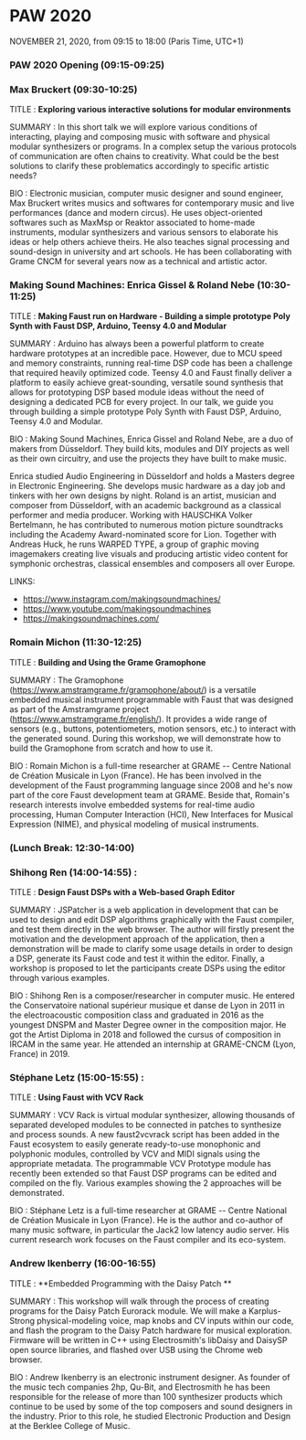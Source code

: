 # PAW 2020

NOVEMBER 21, 2020, from 09:15 to 18:00 (Paris Time, UTC+1)

### PAW 2020 Opening (09:15-09:25)

### Max Bruckert (09:30-10:25)

TITLE : **Exploring various interactive solutions for modular environments**

SUMMARY : In this short talk we will explore various conditions of interacting, playing and composing music with software and physical modular synthesizers or programs. In a complex setup the various protocols of communication are often chains to creativity. What could be the best solutions to clarify these problematics accordingly to specific artistic needs?

BIO : Electronic musician, computer music designer and sound engineer, Max Bruckert writes musics and softwares for contemporary music and live performances (dance and modern circus). He uses object-oriented softwares such as MaxMsp or Reaktor associated to home-made instruments, modular synthesizers and various sensors to elaborate his ideas or help others achieve theirs. He also teaches signal processing and sound-design in university and art schools. He has been collaborating with Grame CNCM for several years now as a technical and artistic actor.

### Making Sound Machines: Enrica Gissel & Roland Nebe  (10:30-11:25)

TITLE : **Making Faust run on Hardware - Building a simple prototype Poly Synth with Faust DSP, Arduino, Teensy 4.0 and Modular**

SUMMARY : Arduino has always been a powerful platform to create hardware prototypes at an incredible pace. However, due to MCU speed and memory constraints, running real-time DSP code has been a challenge that required heavily optimized code. Teensy 4.0 and Faust finally deliver a platform to easily achieve great-sounding, versatile sound synthesis that allows for prototyping DSP based module ideas without the need of designing a dedicated PCB for every project. In our talk, we guide you through building a simple prototype Poly Synth with Faust DSP, Arduino, Teensy 4.0 and Modular.

BIO : Making Sound Machines, Enrica Gissel and Roland Nebe, are a duo of makers from Düsseldorf. They build kits, modules and DIY projects as well as their own circuitry, and use the projects they have built to make music. 

Enrica studied Audio Engineering in Düsseldorf and holds a Masters degree in Electronic Engineering. She develops music hardware as a day job and tinkers with her own designs by night. Roland is an artist, musician and composer from Düsseldorf, with an academic background as a classical performer and media producer. Working with HAUSCHKA Volker Bertelmann, he has contributed to numerous motion picture soundtracks including the Academy Award-nominated score for Lion. Together with Andreas Huck, he runs WARPED TYPE, a group of graphic moving imagemakers creating live visuals and producing artistic video content for symphonic orchestras, classical ensembles and composers all over Europe.

LINKS:

- https://www.instagram.com/makingsoundmachines/
- https://www.youtube.com/makingsoundmachines
- https://makingsoundmachines.com/

### Romain Michon (11:30-12:25)

TITLE : **Building and Using the Grame Gramophone**

SUMMARY : The Gramophone (https://www.amstramgrame.fr/gramophone/about/) is a versatile embedded musical instrument programmable with Faust that was designed as part of the Amstramgrame project (https://www.amstramgrame.fr/english/). It provides a wide range of sensors (e.g., buttons, potentiometers, motion sensors, etc.) to interact with the generated sound. During this workshop, we will demonstrate how to build the Gramophone from scratch and how to use it.  

BIO : Romain Michon is a full-time researcher at GRAME -- Centre National de Création Musicale in Lyon (France). He has been involved in the development of the Faust programming language since 2008 and he's now part of the core Faust development team at GRAME. Beside that, Romain's research interests involve embedded systems for real-time audio processing, Human Computer Interaction (HCI), New Interfaces for Musical Expression (NIME), and physical modeling of musical instruments.

### (Lunch Break: 12:30-14:00)

### Shihong Ren (14:00-14:55) : 

TITLE : **Design Faust DSPs with a Web-based Graph Editor**

SUMMARY : JSPatcher is a web application in development that can be used to design and edit DSP algorithms graphically with the Faust compiler, and test them directly in the web browser. The author will firstly present the motivation and the development approach of the application, then a demonstration will be made to clarify some usage details in order to design a DSP, generate its Faust code and test it within the editor. Finally, a workshop is proposed to let the participants create DSPs using the editor through various examples.

BIO : Shihong Ren is a composer/researcher in computer music. He entered the Conservatoire national supérieur musique et danse de Lyon in 2011 in the electroacoustic composition class and graduated in 2016 as the youngest DNSPM and Master Degree owner in the composition major. He got the Artist Diploma in 2018 and followed the cursus of composition in IRCAM in the same year. He attended an internship at GRAME-CNCM (Lyon, France) in 2019.

### Stéphane Letz (15:00-15:55) : 

TITLE : **Using Faust with VCV Rack**

SUMMARY : VCV Rack is virtual modular synthesizer, allowing thousands of separated developed modules to be connected in patches to synthesize and process sounds. A new faust2vcvrack script has been added in the Faust ecosystem to easily generate ready-to-use monophonic and polyphonic modules, controlled by VCV and MIDI signals using the appropriate metadata. The programmable VCV Prototype module has recently been extended so that Faust DSP programs can be edited and compiled on the fly. Various examples showing the 2 approaches will be demonstrated.

BIO : Stéphane Letz is a full-time researcher at GRAME -- Centre National de Création Musicale in Lyon (France). He is the author and co-author of many music software, in particular the Jack2 low latency audio server. His current research work focuses on the Faust compiler and its eco-system.

### Andrew Ikenberry (16:00-16:55)

TITLE : **Embedded Programming with the Daisy Patch **

SUMMARY : This workshop will walk through the process of creating programs for the Daisy Patch Eurorack module. We will make a Karplus-Strong physical-modeling voice, map knobs and CV inputs within our code, and flash the program to the Daisy Patch hardware for musical exploration. Firmware will be written in C++ using Electrosmith's libDaisy and DaisySP open source libraries, and flashed over USB using the Chrome web browser. 

BIO : Andrew Ikenberry is an electronic instrument designer. As founder of the music tech companies 2hp, Qu-Bit, and Electrosmith he has been responsible for the release of more than 100 synthesizer products which continue to be used by some of the top composers and sound designers in the industry. Prior to this role, he studied Electronic Production and Design at the Berklee College of Music. 

### 